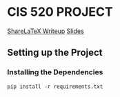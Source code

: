 # CIS 520 PROJECT
[ShareLaTeX Writeup](https://www.sharelatex.com/9622225626jjqnmwfpkbqm)
[Slides](https://docs.google.com/presentation/d/1pkTJ4dC2d3_w5TYLx2-PTlabC9dLC9Df6-6U22yrJ8g/edit#slide=id.p)

## Setting up the Project
### Installing the Dependencies
`pip install -r requirements.txt`
